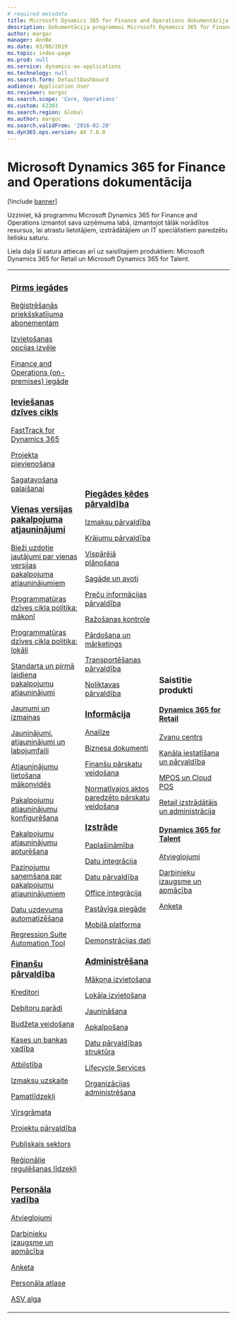```yaml
---
# required metadata
title: Microsoft Dynamics 365 for Finance and Operations dokumentācija
description: Dokumentācija programmai Microsoft Dynamics 365 for Finance and Operations.
author: margoc
manager: AnnBe
ms.date: 03/08/2019
ms.topic: index-page
ms.prod: null
ms.service: dynamics-ax-applications
ms.technology: null
ms.search.form: DefaultDashboard
audience: Application User
ms.reviewer: margoc
ms.search.scope: 'Core, Operations'
ms.custom: 62303
ms.search.region: Global
ms.author: margoc
ms.search.validFrom: '2016-02-28'
ms.dyn365.ops.version: AX 7.0.0
---
```


# <a name="microsoft-dynamics-365-for-finance-and-operations-documentation"></a>Microsoft Dynamics 365 for Finance and Operations dokumentācija

[!include [banner](includes/banner.md)]

Uzziniet, kā programmu Microsoft Dynamics 365 for Finance and Operations izmantot sava uzņēmuma labā, izmantojot tālāk norādītos resursus, lai atrastu lietotājiem, izstrādātājiem un IT speciālistiem paredzētu lielisku saturu. 

Liela daļa šī satura attiecas arī uz saistītajiem produktiem: Microsoft Dynamics 365 for Retail un Microsoft Dynamics 365 for Talent. 

<table>
<colgroup>
<col width="33%" />
<col width="33%" />
<col width="33%" />
</colgroup>
<tbody>
<tr class="odd">
<td>
<h3><a href="get-started/before-you-buy.md">Pirms iegādes</a></h3>
<p><a href="../dev-itpro/dev-tools/sign-up-preview-subscription.md">Reģistrēšanās priekšskatījuma abonementam</a></p>
 <p><a href="../dev-itpro/deployment/choose-deployment-type.md">Izvietošanas opcijas izvēle</a></p>
 <p><a href="get-started/purchase-on-premises.md">Finance and Operations (on-premises) iegāde</a></p>

<h3><a href="imp-lifecycle/implementation-lifecycle.md">Ieviešanas dzīves cikls</a></h3>
<p><a href="get-started/fasttrack-dynamics-365-overview.md">FastTrack for Dynamics 365</a></p>
<p><a href="imp-lifecycle/onboard.md">Projekta pievienošana</a></p>
<p><a href="imp-lifecycle/prepare-go-live.md">Sagatavošana palaišanai</a></p>

<h3><a href="../dev-itpro/lifecycle-services/oneversion-overview.md">Vienas versijas pakalpojuma atjauninājumi</a></h3>
<p><a href="get-started/one-version.md">Bieži uzdotie jautājumi par vienas versijas pakalpojuma atjauninājumiem</a></p>
<p><a href="../dev-itpro/migration-upgrade/versions-update-policy.md">Programmatūras dzīves cikla politika: mākonī</a></p>
<p><a href="../dev-itpro/migration-upgrade/on-prem-version-update-policy.md">Programmatūras dzīves cikla politika: lokāli</a></p>
<p><a href="get-started/public-preview-releases.md">Standarta un pirmā laidiena pakalpojumu atjauninājumi</a></p>
<p><a href="get-started/whats-new-changed.md">Jaunumi un izmaiņas</a></p>
<p><a href="../dev-itpro/migration-upgrade/upgrade-home-page.md">Jauninājumi, atjauninājumi un labojumfaili</a></p>
<p><a href="../dev-itpro/deployment/apply-deployable-package-system.md">Atjauninājumu lietošana mākoņvidēs</a></p>
<p><a href="../dev-itpro/lifecycle-services/configure-service-updates.md">Pakalpojumu atjauninājumu konfigurēšana</a></p>
<p><a href="../dev-itpro/lifecycle-services/pause-service-updates.md">Pakalpojumu atjauninājumu apturēšana</a></p>
<p><a href="../dev-itpro/lifecycle-services/notifications-service-updates.md">Paziņojumu saņemšana par pakalpojumu atjauninājumiem</a></p>
<p><a href="../dev-itpro/data-entities/data-task-automation.md">Datu uzdevuma automatizēšana</a></p>
<p><a href="../dev-itpro/lifecycle-services/using-task-guides-and-bpm-to-create-user-acceptance-tests.md">Regression Suite Automation Tool</a></p>

<h3><a href="../financials/index.md">Finanšu pārvaldība</a></h3>
<p><a href="../financials/accounts-payable/accounts-payable.md">Kreditori</a></p>
<p><a href="../financials/accounts-receivable/accounts-receivable.md">Debitoru parādi</a></p>
<p><a href="../financials/budgeting/budgeting-overview.md">Budžeta veidošana</a></p>
<p><a href="../financials/cash-bank-management/cash-bank-management.md">Kases un bankas vadība</a></p>
<p><a href="../financials/general-ledger/audit-policy-rules.md">Atbilstība</a></p>
<p><a href="../financials/cost-accounting/cost-accounting-home-page.md">Izmaksu uzskaite</a></p>
<p><a href="../financials/fixed-assets/fixed-assets.md">Pamatlīdzekļi</a></p>
<p><a href="../financials/general-ledger/general-ledger.md">Virsgrāmata</a></p>
<p><a href="../financials/project-management/overview-project-management-accounting.md">Projektu pārvaldība</a></p>
<p><a href="../financials/public-sector/public-sector-functionality.md">Publiskais sektors</a></p>
<p><a href="../dev-itpro/lcs-solutions/country-region.md">Reģionālie regulēšanas līdzekļi</a></p>

<h3><a href="hr/hr-landing-page.md">Personāla vadība</a></h3>
<p><a href="../talent/manage-benefit-program.md">Atvieglojumi</a></p>
<p><a href="../talent/performance-management-overview.md">Darbinieku izaugsme un apmācība</a></p>
<p><a href="../talent/questionnaires.md">Anketa</a></p>
<p><a href="hr/manage-recruiting-process.md">Personāla atlase</a></p>
<p><a href="hr/localizations/noam-usa-payroll.md">ASV alga</a></p>

</td>
<td>
<h3><a href="../supply-chain/index.md">Piegādes ķēdes pārvaldība</a></h3>
<p><a href="../supply-chain/cost-management/costing-sheets.md">Izmaksu pārvaldība</a></p>
<p><a href="../supply-chain/inventory/inventory-home-page.md">Krājumu pārvaldība</a></p>
<p><a href="../supply-chain/master-planning/master-plans.md">Vispārējā plānošana</a></p>
<p><a href="../supply-chain/procurement/procurement-sourcing-overview.md">Sagāde un avoti</a></p>
<p><a href="../supply-chain/pim/product-information.md">Preču informācijas pārvaldība</a></p>
<p><a href="../supply-chain/production-control/production-process-overview.md">Ražošanas kontrole</a></p>
<p><a href="../supply-chain/sales-marketing/overview-sales-marketing.md">Pārdošana un mārketings</a></p>
<p><a href="../supply-chain/transportation/transportation-management-overview.md">Transportēšanas pārvaldība</a></p>
<p><a href="../supply-chain/warehousing/warehouse-configuration.md">Noliktavas pārvaldība</a></p>


<h3><a href="../dev-itpro/analytics/bi-reporting-home-page.md">Informācija</a></h3>
<p><a href="../dev-itpro/analytics/analytics.md">Analīze</a></p>
 <p><a href="../dev-itpro/analytics/document-reporting-services.md">Biznesa dokumenti</a></p>
<p><a href="../dev-itpro/analytics/financial-reporting-intro.md">Finanšu pārskatu veidošana</a></p>
<p><a href="../dev-itpro/analytics/general-electronic-reporting.md">Normatīvajos aktos paredzēto pārskatu veidošana</a></p>



<h3><a href="../dev-itpro/dev-tools/developer-home-page.md">Izstrāde</h3>
<p><a href="../dev-itpro/extensibility/extensibility-home-page.md">Paplašināmība</a></p>

<p><a href="../dev-itpro/data-entities/integration-overview.md">Datu integrācija</a></p>
<p><a href="../dev-itpro/data-entities/data-entities.md">Datu pārvaldība</a></p>

<p><a href="../dev-itpro/office-integration/office-integration.md">Office integrācija</a></p>
<p><a href="../dev-itpro/dev-tools/continuous-delivery-home-page.md">Pastāvīga piegāde</a></p>
<p><a href="../dev-itpro/mobile-apps/platform/mobile-platform-home-page.md">Mobilā platforma</a></p>
<p><a href="get-started/demo-data.md">Demonstrācijas dati</a></p>

<h3><a href="../dev-itpro/sysadmin/system-administration-home-page.md">Administrēšana</h3>
<p><a href="../dev-itpro/deployment/cloud-deployment-overview.md">Mākoņa izvietošana</a></p>
<p><a href="../dev-itpro/deployment/on-premises-deployment-landing-page.md">Lokāla izvietošana</a></p>
<p><a href="../dev-itpro/migration-upgrade/upgrade-home-page.md">Jaunināšana</a></p>
<p><a href="../dev-itpro/dev-tools/continuous-delivery-home-page.md#servicing">Apkalpošana</a></p>
<p><a href="../dev-itpro/data-entities/data-entities.md">Datu pārvaldības struktūra</a></p>
<p><a href="../dev-itpro/lifecycle-services/lcs.md">Lifecycle Services</a></p>
<p><a href="organization-administration/organization-administration-home-page.md">Organizācijas administrēšana</a></p>
</td>
<td>
<h3>Saistītie produkti</h3>
<h4><a href="../retail/index.md">Dynamics 365 for Retail</a></h4>
<p><a href="../retail/call-center-functionality.md">Zvanu centrs</p>
<p><a href="../retail/define-maintain-retail-channels.md">Kanāla iestatīšana un pārvaldība</p>
<p><a href="../retail/retail-peripherals-overview.md">MPOS un Cloud POS</p>
<p><a href="../retail/dev-itpro/dev-retail-home-page.md">Retail izstrādātājs un administrācija</p>

<h4><a href="../talent/index.md">Dynamics 365 for Talent</a></h4>
<p><a href="../talent/manage-benefit-program.md">Atvieglojumi</a></p>
<p><a href="../talent/performance-management-overview.md">Darbinieku izaugsme un apmācība</a></p>
<p><a href="../talent/questionnaires.md">Anketa</a></p>

</td>
</tr>

</tbody>
</table>
